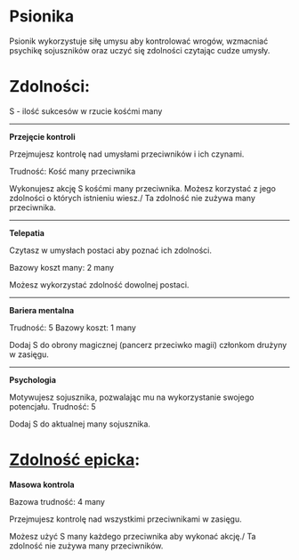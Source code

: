 # Psionika

Psionik wykorzystuje siłę umysu aby kontrolować wrogów, wzmacniać psychikę sojuszników oraz uczyć się zdolności czytając cudze umysły.

<!-- <img src="imgs/psionika.png" width="400"> -->

# Zdolności:

S - ilość sukcesów w rzucie kośćmi many

___

**Przejęcie kontroli**

Przejmujesz kontrolę nad umysłami przeciwników i ich czynami.

Trudność: Kość many przeciwnika

Wykonujesz akcję S kośćmi many przeciwnika. Możesz korzystać z jego zdolności o których istnieniu wiesz./
Ta zdolność nie zużywa many przeciwnika.

___

**Telepatia**

Czytasz w umysłach postaci aby poznać ich zdolności.

Bazowy koszt many: 2 many

Możesz wykorzystać zdolność dowolnej postaci.

___

**Bariera mentalna**

Trudność: 5
Bazowy koszt: 1 many

Dodaj S do obrony magicznej (pancerz przeciwko magii) członkom drużyny w zasięgu.

___

**Psychologia**

Motywujesz sojusznika, pozwalając mu na wykorzystanie swojego potencjału.
Trudność: 5

Dodaj S do aktualnej many sojusznika.

# [Zdolność epicka](/docs/zdolnosc-epicka.md):

**Masowa kontrola**

Bazowa trudność: 4 many

Przejmujesz kontrolę nad wszystkimi przeciwnikami w zasięgu.

Możesz użyć S many każdego przeciwnika aby wykonać akcję./
Ta zdolność nie zużywa many przeciwników.
